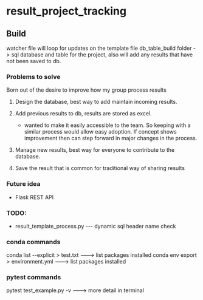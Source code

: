 # result_project_tracking

## Build

watcher file will loop for updates on the template file
db_table_build folder 
     -> sql database and table for the project, also will add any results that have not been saved to db.



### Problems to solve

Born out of the desire to improve how my group process results

1. Design the database, best way to add maintain incoming results.
2. Add previous results to db, results are stored as excel.

     - wanted to make it easily accessible to the team. So keeping with a similar process would allow easy adoption. If concept shows improvement then can step forward in major changes in the process.

3. Manage new results, best way for everyone to contribute to the database.
4. Save the result that is common for traditional way of sharing results

### Future idea

- Flask REST API

### TODO:

- result_template_process.py --- dynamic sql header name check

### conda commands

conda list --explicit > test.txt ---> list packages installed
conda env export > environment.yml ---> list packages installed

### pytest commands

pytest test_example.py -v  ---> more detail in terminal
